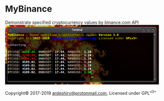 # MyBinance
Demonstrate specified cryptocurrency values by binance.com API<br/>
<img alt="Run MyBinance" src="https://raw.githubusercontent.com/ArdeshirV/MyBinance/master/img/Run_MyBinance.png">
<p>
  Copyright&copy; 2017-2019 <a href="mailto:ardeshirv@protonmail.com" alt="email">ardeshirv@protonmail.com</a>, Licensed under GPL<sup>v3+</sup>
<p/>
